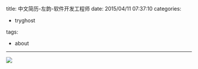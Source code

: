 title: 中文简历-左韵-软件开发工程师
date: 2015/04/11 07:37:10
categories:
 - tryghost

tags:
 - about 



---

![](http://img.zuoyun.me/image/0/56/b21f081b66642c2c7b07acf72f320.png)



